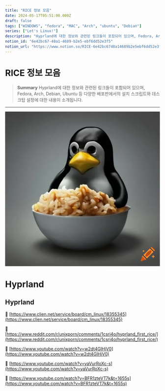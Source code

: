 ```yaml
---
title: "RICE 정보 모음"
date: 2024-05-17T05:51:00.000Z
draft: false
tags: ["WINDOWS", "fedora", "MAC", "Arch", "ubuntu", "Debian"]
series: ["Let's Linux!"]
description: "Hyprland에 대한 정보와 관련된 링크들이 포함되어 있으며, Fedora, Arch, Debian, Ubuntu 등 다양한 배포판에서의 설치 스크립트와 데스크탑 설정에 대한 내용이 소개됩니다."
notion_id: "6e42bc67-48a1-4689-b2e5-ebf6dd52e3f5"
notion_url: "https://www.notion.so/RICE-6e42bc6748a14689b2e5ebf6dd52e3f5"
---
```


# RICE 정보 모음

> **Summary**
> Hyprland에 대한 정보와 관련된 링크들이 포함되어 있으며, Fedora, Arch, Debian, Ubuntu 등 다양한 배포판에서의 설치 스크립트와 데스크탑 설정에 대한 내용이 소개됩니다.

---

![Image](image_fcdee2e3f4eb.png)

# Hyprland

## Hyprland

🔗 [https://www.clien.net/service/board/cm_linux/18355345](https://www.clien.net/service/board/cm_linux/18355345)

🔗 [https://www.reddit.com/r/unixporn/comments/1csri4o/hyprland_first_rice/](https://www.reddit.com/r/unixporn/comments/1csri4o/hyprland_first_rice/)

🔗 [https://www.youtube.com/watch?v=w2dt4GlHjV0](https://www.youtube.com/watch?v=w2dt4GlHjV0)

🔗 [https://www.youtube.com/watch?v=yaVurRoXc-s](https://www.youtube.com/watch?v=yaVurRoXc-s)

🔗 [https://www.youtube.com/watch?v=BFR1zteVT7k&t=1655s](https://www.youtube.com/watch?v=BFR1zteVT7k&t=1655s)


